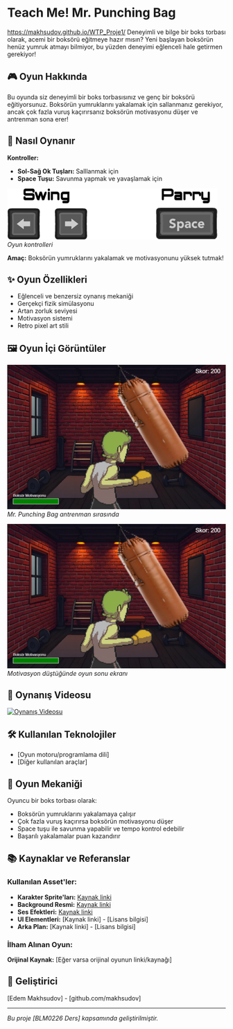 # Teach Me! Mr. Punching Bag

https://makhsudov.github.io/WTP_Proje1/
Deneyimli ve bilge bir boks torbası olarak, acemi bir boksörü eğitmeye hazır mısın? Yeni başlayan boksörün henüz yumruk atmayı bilmiyor, bu yüzden deneyimi eğlenceli hale getirmen gerekiyor!

## 🎮 Oyun Hakkında

Bu oyunda siz deneyimli bir boks torbasısınız ve genç bir boksörü eğitiyorsunuz. Boksörün yumruklarını yakalamak için sallanmanız gerekiyor, ancak çok fazla vuruş kaçırırsanız boksörün motivasyonu düşer ve antrenman sona erer!

## 🥊 Nasıl Oynanır

**Kontroller:**
- **Sol-Sağ Ok Tuşları:** Salllanmak için
- **Space Tuşu:** Savunma yapmak ve yavaşlamak için

![Kontrol Tuşları](image/tuslar.png)
*Oyun kontrolleri*

**Amaç:** Boksörün yumruklarını yakalamak ve motivasyonunu yüksek tutmak!

## ✨ Oyun Özellikleri

- Eğlenceli ve benzersiz oynanış mekaniği
- Gerçekçi fizik simülasyonu
- Artan zorluk seviyesi
- Motivasyon sistemi
- Retro pixel art stili

## 🖼️ Oyun İçi Görüntüler

![Ana Oynanış](image/screenshot1.png)
*Mr. Punching Bag antrenman sırasında*

![Oyun Sonu](image/screenshot1.png)
*Motivasyon düştüğünde oyun sonu ekranı*

## 🎥 Oynanış Videosu

[![Oynanış Videosu](https://img.youtube.com/vi/VIDEO_ID/0.jpg)](https://www.youtube.com/watch?v=VIDEO_ID)

## 🛠️ Kullanılan Teknolojiler

- [Oyun motoru/programlama dili]
- [Diğer kullanılan araçlar]

## 🎯 Oyun Mekaniği

Oyuncu bir boks torbası olarak:
- Boksörün yumruklarını yakalamaya çalışır
- Çok fazla vuruş kaçırırsa boksörün motivasyonu düşer
- Space tuşu ile savunma yapabilir ve tempo kontrol edebilir
- Başarılı yakalamalar puan kazandırır

## 📚 Kaynaklar ve Referanslar

### Kullanılan Asset'ler:

- **Karakter Sprite'ları:** [Kaynak linki](https://salut-c-leo.itch.io/mr-punching-bag)
- **Background Resmi:** [Kaynak linki](https://deepai.org/machine-learning-model/text2img)
- **Ses Efektleri:** [Kaynak linki](https://pixabay.com/)  
- **UI Elementleri:** [Kaynak linki] - [Lisans bilgisi]
- **Arka Plan:** [Kaynak linki] - [Lisans bilgisi]

### İlham Alınan Oyun:
**Orijinal Kaynak:** [Eğer varsa orijinal oyunun linki/kaynağı]

## 👤 Geliştirici

[Edem Makhsudov] - [github.com/makhsudov]

---
*Bu proje [BLM0226 Ders] kapsamında geliştirilmiştir.*

